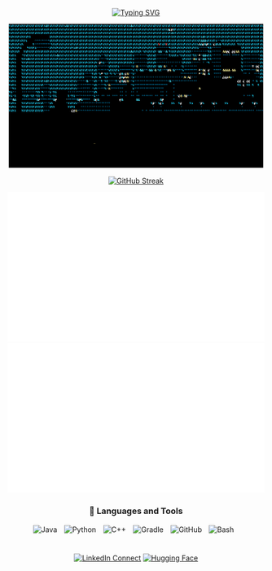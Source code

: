 <div align="center">

[![Typing SVG](https://readme-typing-svg.demolab.com?font=Oswald&size=30&pause=1000&color=EFF7EC&center=true&vCenter=true&duration=6000&random=false&height=30&lines=Hi+There+👋;I'm+Mert)](https://git.io/typing-svg)

<p align="center">
  <img src="assets/night.gif" width="500px">
</p>
 

[![GitHub Streak](https://streak-stats.demolab.com/?user=merterbak&theme=dark)](https://git.io/streak-stats)

![](https://raw.githubusercontent.com/merterbak/github-stats/master/generated/overview.svg#gh-dark-mode-only)
![](https://raw.githubusercontent.com/merterbak/github-stats/master/generated/languages.svg#gh-dark-mode-only)


### 🧰 Languages and Tools


<img align="center" alt="Java" width="30px" style="padding-right:10px;" src="https://cdn.jsdelivr.net/gh/devicons/devicon/icons/tensorflow/tensorflow-original.svg" />
<img align="center" alt="Python" width="30px" style="padding-right:10px;" src="https://cdn.jsdelivr.net/gh/devicons/devicon/icons/python/python-plain.svg" />
<img align="center" alt="C++" width="30px" style="padding-right:10px;" src="https://cdn.jsdelivr.net/gh/devicons/devicon/icons/pandas/pandas-original.svg" />
<img align="center" alt="Gradle" width="30px" style="padding-right:10px;" src="https://cdn.jsdelivr.net/gh/devicons/devicon/icons/pytorch/pytorch-original.svg" />
<img align="center" alt="GitHub" width="30px" style="padding-right:10px;" src="https://cdn.jsdelivr.net/gh/devicons/devicon/icons/swift/swift-original.svg" />
<img align="center" alt="Bash" width="30px" style="padding-right:10px;" src="https://cdn.jsdelivr.net/gh/devicons/devicon/icons/cplusplus/cplusplus-plain.svg" />

#
[![LinkedIn Connect](https://img.shields.io/badge/LinkedIn-0077B5?style=for-the-badge&logo=linkedin&logoColor=white)](https://www.linkedin.com/in/merterbak/)
[![Hugging Face](https://img.shields.io/badge/-HuggingFace-FDEE21?style=for-the-badge&logo=HuggingFace&logoColor=black)](https://huggingface.co/merterbak)

<div>
